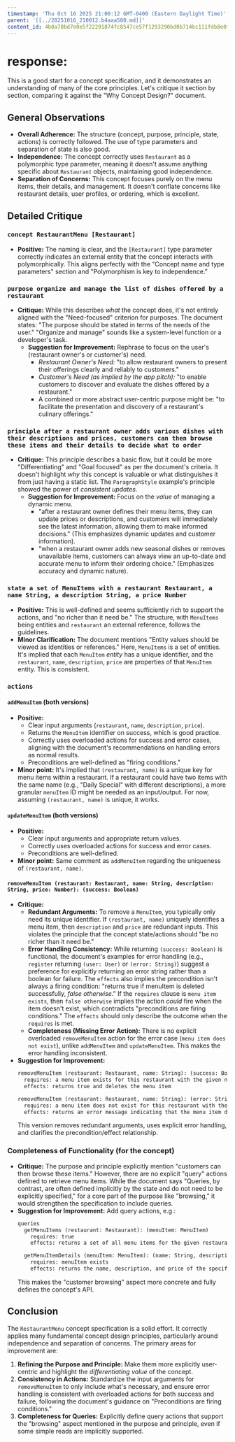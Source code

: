 ```yaml
---
timestamp: 'Thu Oct 16 2025 21:00:12 GMT-0400 (Eastern Daylight Time)'
parent: '[[../20251016_210012.b4aaa580.md]]'
content_id: 4b0a78bd7e0e5f22291874fc8547ce57f1293290bd0b714bc111fdb8e0fd3392
---
```


# response:

This is a good start for a concept specification, and it demonstrates an understanding of many of the core principles. Let's critique it section by section, comparing it against the "Why Concept Design?" document.

## General Observations

* **Overall Adherence:** The structure (concept, purpose, principle, state, actions) is correctly followed. The use of type parameters and separation of state is also good.
* **Independence:** The concept correctly uses `Restaurant` as a polymorphic type parameter, meaning it doesn't assume anything specific about `Restaurant` objects, maintaining good independence.
* **Separation of Concerns:** This concept focuses purely on the menu items, their details, and management. It doesn't conflate concerns like restaurant details, user profiles, or ordering, which is excellent.

## Detailed Critique

### `concept RestaurantMenu [Restaurant]`

* **Positive:** The naming is clear, and the `[Restaurant]` type parameter correctly indicates an external entity that the concept interacts with polymorphically. This aligns perfectly with the "Concept name and type parameters" section and "Polymorphism is key to independence."

### `purpose organize and manage the list of dishes offered by a restaurant`

* **Critique:** While this describes *what* the concept does, it's not entirely aligned with the "Need-focused" criterion for purposes. The document states: "The purpose should be stated in terms of the needs of the user." "Organize and manage" sounds like a system-level function or a developer's task.
  * **Suggestion for Improvement:** Rephrase to focus on the user's (restaurant owner's or customer's) need.
    * *Restaurant Owner's Need:* "to allow restaurant owners to present their offerings clearly and reliably to customers."
    * *Customer's Need (as implied by the app pitch):* "to enable customers to discover and evaluate the dishes offered by a restaurant."
    * A combined or more abstract user-centric purpose might be: "to facilitate the presentation and discovery of a restaurant's culinary offerings."

### `principle after a restaurant owner adds various dishes with their descriptions and prices, customers can then browse these items and their details to decide what to order`

* **Critique:** This principle describes a basic flow, but it could be more "Differentiating" and "Goal focused" as per the document's criteria. It doesn't highlight *why* this concept is valuable or what distinguishes it from just having a static list. The `ParagraphStyle` example's principle showed the power of *consistent updates*.
  * **Suggestion for Improvement:** Focus on the *value* of managing a dynamic menu.
    * "after a restaurant owner defines their menu items, they can update prices or descriptions, and customers will immediately see the latest information, allowing them to make informed decisions." (This emphasizes dynamic updates and customer information).
    * "when a restaurant owner adds new seasonal dishes or removes unavailable items, customers can always view an up-to-date and accurate menu to inform their ordering choice." (Emphasizes accuracy and dynamic nature).

### `state a set of MenuItems with a restaurant Restaurant, a name String, a description String, a price Number`

* **Positive:** This is well-defined and seems sufficiently rich to support the actions, and "no richer than it need be." The structure, with `MenuItems` being entities and `restaurant` an external reference, follows the guidelines.
* **Minor Clarification:** The document mentions "Entity values should be viewed as identities or references." Here, `MenuItems` is a set of entities. It's implied that each `MenuItem` *entity* has a unique identifier, and the `restaurant`, `name`, `description`, `price` are properties of that `MenuItem` entity. This is consistent.

### `actions`

#### `addMenuItem` (both versions)

* **Positive:**
  * Clear input arguments (`restaurant`, `name`, `description`, `price`).
  * Returns the `MenuItem` identifier on success, which is good practice.
  * Correctly uses overloaded actions for success and error cases, aligning with the document's recommendations on handling errors as normal results.
  * Preconditions are well-defined as "firing conditions."
* **Minor point:** It's implied that `(restaurant, name)` is a unique key for menu items within a restaurant. If a restaurant could have two items with the same name (e.g., "Daily Special" with different descriptions), a more granular `menuItem` ID might be needed as an input/output. For now, assuming `(restaurant, name)` is unique, it works.

#### `updateMenuItem` (both versions)

* **Positive:**
  * Clear input arguments and appropriate return values.
  * Correctly uses overloaded actions for success and error cases.
  * Preconditions are well-defined.
* **Minor point:** Same comment as `addMenuItem` regarding the uniqueness of `(restaurant, name)`.

#### `removeMenuItem (restaurant: Restaurant, name: String, description: String, price: Number): (success: Boolean)`

* **Critique:**
  * **Redundant Arguments:** To remove a `MenuItem`, you typically only need its unique identifier. If `(restaurant, name)` uniquely identifies a menu item, then `description` and `price` are redundant inputs. This violates the principle that the concept state/actions should "be no richer than it need be."
  * **Error Handling Consistency:** While returning `(success: Boolean)` is functional, the document's examples for error handling (e.g., `register` returning `(user: User)` or `(error: String)`) suggest a preference for explicitly returning an error string rather than a boolean for failure. The `effects` also implies the precondition isn't always a firing condition: "returns true if menuItem is deleted successfully, *false otherwise*." If the `requires` clause is `menu item exists`, then `false otherwise` implies the action *could* fire when the item doesn't exist, which contradicts "preconditions are firing conditions." The `effects` should only describe the outcome when the `requires` is met.
  * **Completeness (Missing Error Action):** There is no explicit overloaded `removeMenuItem` action for the error case (`menu item does not exist`), unlike `addMenuItem` and `updateMenuItem`. This makes the error handling inconsistent.
* **Suggestion for Improvement:**
  ```markdown
  removeMenuItem (restaurant: Restaurant, name: String): (success: Boolean)
    requires: a menu item exists for this restaurant with the given name
    effects: returns true and deletes the menu item

  removeMenuItem (restaurant: Restaurant, name: String): (error: String)
    requires: a menu item does not exist for this restaurant with the given name
    effects: returns an error message indicating that the menu item doesn't exist
  ```
  This version removes redundant arguments, uses explicit error handling, and clarifies the precondition/effect relationship.

### Completeness of Functionality (for the concept)

* **Critique:** The purpose and principle explicitly mention "customers can then browse these items." However, there are no explicit "query" actions defined to retrieve menu items. While the document says "Queries, by contrast, are often defined implicitly by the state and do not need to be explicitly specified," for a core part of the purpose like "browsing," it would strengthen the specification to include queries.
* **Suggestion for Improvement:** Add query actions, e.g.:
  ```markdown
  queries
    getMenuItems (restaurant: Restaurant): (menuItem: MenuItem)
      requires: true
      effects: returns a set of all menu items for the given restaurant

    getMenuItemDetails (menuItem: MenuItem): (name: String, description: String, price: Number)
      requires: menuItem exists
      effects: returns the name, description, and price of the specified menu item
  ```
  This makes the "customer browsing" aspect more concrete and fully defines the concept's API.

## Conclusion

The `RestaurantMenu` concept specification is a solid effort. It correctly applies many fundamental concept design principles, particularly around independence and separation of concerns. The primary areas for improvement are:

1. **Refining the Purpose and Principle:** Make them more explicitly user-centric and highlight the *differentiating value* of the concept.
2. **Consistency in Actions:** Standardize the input arguments for `removeMenuItem` to only include what's necessary, and ensure error handling is consistent with overloaded actions for both success and failure, following the document's guidance on "Preconditions are firing conditions."
3. **Completeness for Queries:** Explicitly define query actions that support the "browsing" aspect mentioned in the purpose and principle, even if some simple reads are implicitly supported.
